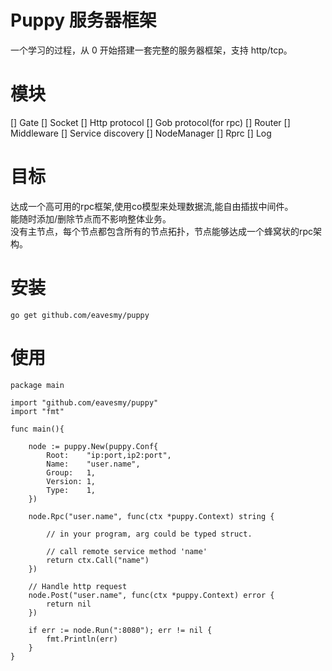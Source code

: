 # Puppy 服务器框架
一个学习的过程，从 0 开始搭建一套完整的服务器框架，支持 http/tcp。

# 模块
[] Gate
[] Socket
[] Http protocol
[] Gob protocol(for rpc)
[] Router
[] Middleware
[] Service discovery
[] NodeManager
[] Rprc
[] Log

# 目标
达成一个高可用的rpc框架,使用co模型来处理数据流,能自由插拔中间件。    
能随时添加/删除节点而不影响整体业务。      
没有主节点，每个节点都包含所有的节点拓扑，节点能够达成一个蜂窝状的rpc架构。     

# 安装
```golang
go get github.com/eavesmy/puppy
```

# 使用
```golang
package main

import "github.com/eavesmy/puppy"
import "fmt"

func main(){

    node := puppy.New(puppy.Conf{
        Root:    "ip:port,ip2:port",
        Name:    "user.name",
        Group:   1,
        Version: 1,
        Type:    1,
    })

    node.Rpc("user.name", func(ctx *puppy.Context) string {

        // in your program, arg could be typed struct.
            
        // call remote service method 'name'
        return ctx.Call("name")
    })
    
    // Handle http request
    node.Post("user.name", func(ctx *puppy.Context) error {
        return nil
    })

    if err := node.Run(":8080"); err != nil {
        fmt.Println(err)
    }
}

```
